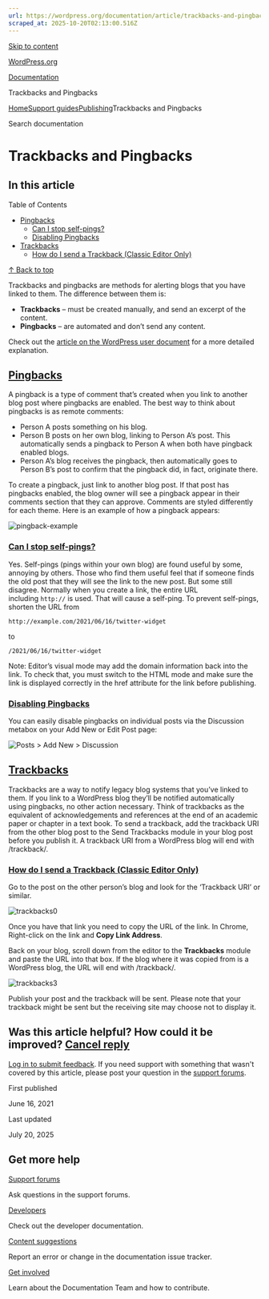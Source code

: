 ```yaml
---
url: https://wordpress.org/documentation/article/trackbacks-and-pingbacks
scraped_at: 2025-10-20T02:13:00.516Z
---
```


[Skip to content](https://wordpress.org/documentation/article/trackbacks-and-pingbacks/#wp--skip-link--target)

[WordPress.org](https://wordpress.org/)

[Documentation](https://wordpress.org/documentation)

Trackbacks and Pingbacks

[Home](https://wordpress.org/documentation)[Support guides](https://wordpress.org/documentation/support-guides/)[Publishing](https://wordpress.org/documentation/category/publishing/)Trackbacks and Pingbacks

Search documentation

# Trackbacks and Pingbacks

## In this article

Table of Contents

- [Pingbacks](https://wordpress.org/documentation/article/trackbacks-and-pingbacks/#pingbacks)
  - [Can I stop self-pings?](https://wordpress.org/documentation/article/trackbacks-and-pingbacks/#can-i-stop-self-pings)
  - [Disabling Pingbacks](https://wordpress.org/documentation/article/trackbacks-and-pingbacks/#disabling-pingbacks)
- [Trackbacks](https://wordpress.org/documentation/article/trackbacks-and-pingbacks/#trackbacks)
  - [How do I send a Trackback (Classic Editor Only)](https://wordpress.org/documentation/article/trackbacks-and-pingbacks/#how-do-i-send-a-trackback-classic-editor-only)

[↑ Back to top](https://wordpress.org/documentation/article/trackbacks-and-pingbacks/#wp--skip-link--target)

Trackbacks and pingbacks are methods for alerting blogs that you have linked to them. The difference between them is:

- **Trackbacks** – must be created manually, and send an excerpt of the content.
- **Pingbacks** – are automated and don’t send any content.

Check out the [article on the WordPress user document](https://wordpress.org/documentation/article/introduction-to-blogging/#pingbacks) for a more detailed explanation.

## [Pingbacks](https://wordpress.org/documentation/article/trackbacks-and-pingbacks/\#pingbacks)

A pingback is a type of comment that’s created when you link to another blog post where pingbacks are enabled. The best way to think about pingbacks is as remote comments:

- Person A posts something on his blog.
- Person B posts on her own blog, linking to Person A’s post. This automatically sends a pingback to Person A when both have pingback enabled blogs.
- Person A’s blog receives the pingback, then automatically goes to Person B’s post to confirm that the pingback did, in fact, originate there.

To create a pingback, just link to another blog post. If that post has pingbacks enabled, the blog owner will see a pingback appear in their comments section that they can approve. Comments are styled differently for each theme. Here is an example of how a pingback appears:

![pingback-example](https://support.files.wordpress.com/2009/04/pingback-example.jpg)

### [Can I stop self-pings?](https://wordpress.org/documentation/article/trackbacks-and-pingbacks/\#can-i-stop-self-pings)

Yes. Self-pings (pings within your own blog) are found useful by some, annoying by others. Those who find them useful feel that if someone finds the old post that they will see the link to the new post. But some still disagree. Normally when you create a link, the entire URL including `http://` is used. That will cause a self-ping. To prevent self-pings, shorten the URL from

```
http://example.com/2021/06/16/twitter-widget
```

to

```
/2021/06/16/twitter-widget
```

Note: Editor’s visual mode may add the domain information back into the link. To check that, you must switch to the HTML mode and make sure the link is displayed correctly in the href attribute for the link before publishing.

### [Disabling Pingbacks](https://wordpress.org/documentation/article/trackbacks-and-pingbacks/\#disabling-pingbacks)

You can easily disable pingbacks on individual posts via the Discussion metabox on your Add New or Edit Post page:

![Posts > Add New > Discussion](https://wordpress.org/documentation/files/2021/06/pingbacks-disabled.jpg)

## [Trackbacks](https://wordpress.org/documentation/article/trackbacks-and-pingbacks/\#trackbacks)

Trackbacks are a way to notify legacy blog systems that you’ve linked to them. If you link to a WordPress blog they’ll be notified automatically using pingbacks, no other action necessary. Think of trackbacks as the equivalent of acknowledgements and references at the end of an academic paper or chapter in a text book. To send a trackback, add the trackback URI from the other blog post to the Send Trackbacks module in your blog post before you publish it. A trackback URI from a WordPress blog will end with /trackback/.

### [How do I send a Trackback (Classic Editor Only)](https://wordpress.org/documentation/article/trackbacks-and-pingbacks/\#how-do-i-send-a-trackback-classic-editor-only)

Go to the post on the other person’s blog and look for the ‘Trackback URI’ or similar.

![trackbacks0](https://support.files.wordpress.com/2009/05/trackbacks0.png)

Once you have that link you need to copy the URL of the link. In Chrome, Right-click on the link and **Copy Link Address**.

Back on your blog, scroll down from the editor to the **Trackbacks** module and paste the URL into that box. If the blog where it was copied from is a WordPress blog, the URL will end with /trackback/.

![trackbacks3](https://support.files.wordpress.com/2009/05/trackbacks3.png)

Publish your post and the trackback will be sent. Please note that your trackback might be sent but the receiving site may choose not to display it.

## Was this article helpful? How could it be improved? [Cancel reply](https://wordpress.org/documentation/article/trackbacks-and-pingbacks/\#respond)

[Log in to submit feedback](https://login.wordpress.org/?redirect_to=https%3A%2F%2Fwordpress.org%2Fdocumentation%2Farticle%2Ftrackbacks-and-pingbacks%2F&locale=en_US). If you need support with something that wasn't covered by this article, please post your question in the [support forums](https://wordpress.org/support/forums/).

First published

June 16, 2021

Last updated

July 20, 2025

## Get more help

[Support forums](https://wordpress.org/support/forums/)

Ask questions in the support forums.

[Developers](https://developer.wordpress.org/)

Check out the developer documentation.

[Content suggestions](https://github.com/WordPress/Documentation-Issue-Tracker/issues)

Report an error or change in the documentation issue tracker.

[Get involved](https://make.wordpress.org/docs/)

Learn about the Documentation Team and how to contribute.